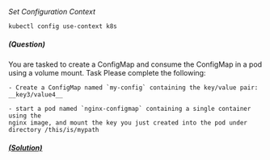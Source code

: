 
*_Set Configuration Context_*

`kubectl config use-context k8s`

##### (Question)
You are tasked to create a ConfigMap and consume the ConfigMap in a pod using a volume mount.
Task
Please complete the following:

    - Create a ConfigMap named `my-config` containing the key/value pair: __key3/value4__

    - start a pod named `nginx-configmap` containing a single container using the
    nginx image, and mount the key you just created into the pod under directory /this/is/mypath


##### [(Solution)](solution.md)